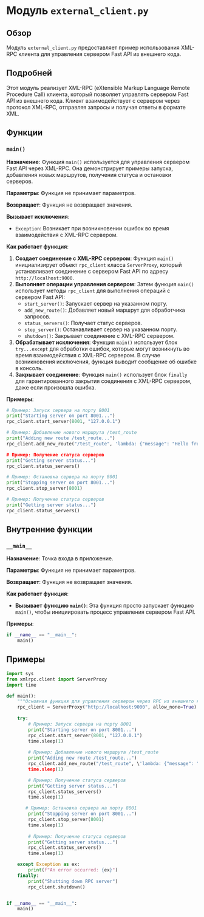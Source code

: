 # Модуль `external_client.py`

## Обзор

Модуль `external_client.py` предоставляет пример использования XML-RPC клиента для управления сервером Fast API из внешнего кода. 

## Подробней

Этот модуль реализует XML-RPC (eXtensible Markup Language Remote Procedure Call) клиента, который позволяет управлять сервером Fast API из внешнего кода. 
Клиент взаимодействует с сервером через протокол XML-RPC, отправляя запросы и получая ответы в формате XML.

## Функции

### `main()`

**Назначение**:  Функция  `main()`  используется для управления сервером Fast API через XML-RPC. Она демонстрирует примеры запуска, добавления новых маршрутов, получения статуса и остановки серверов.

**Параметры**:  Функция не принимает параметров.

**Возвращает**:  Функция не возвращает значения.

**Вызывает исключения**:  
- `Exception`:  Возникает при возникновении ошибок во время взаимодействия с XML-RPC сервером.

**Как работает функция**:

1. **Создает соединение с XML-RPC сервером**:  Функция `main()`  инициализирует объект `rpc_client`  класса  `ServerProxy`, который устанавливает соединение с сервером Fast API по адресу `http://localhost:9000`.  
2. **Выполняет операции управления сервером**:  Затем функция `main()`  использует методы `rpc_client`  для выполнения операций с сервером Fast API:
    - `start_server()`:  Запускает сервер на указанном порту.
    - `add_new_route()`:  Добавляет новый маршрут для обработчика запросов.
    - `status_servers()`:  Получает статус серверов.
    - `stop_server()`:  Останавливает сервер на указанном порту.
    - `shutdown()`:  Закрывает соединение с XML-RPC сервером.
3. **Обрабатывает исключения**:  Функция  `main()`  использует  блок  `try...except`  для обработки ошибок, которые могут возникнуть во время взаимодействия с XML-RPC сервером.  В случае возникновения исключения, функция выводит сообщение об ошибке в консоль.
4. **Закрывает соединение**:  Функция  `main()`  использует  блок  `finally`  для гарантированного закрытия соединения с XML-RPC сервером, даже если произошла ошибка.

**Примеры**:

```python
# Пример: Запуск сервера на порту 8001
print("Starting server on port 8001...")
rpc_client.start_server(8001, "127.0.0.1")

# Пример: Добавление нового маршрута /test_route
print("Adding new route /test_route...")
rpc_client.add_new_route("/test_route", 'lambda: {"message": "Hello from test_route"}\', ["GET"])

# Пример: Получение статуса серверов
print("Getting server status...")
rpc_client.status_servers()

# Пример: Остановка сервера на порту 8001
print("Stopping server on port 8001...")
rpc_client.stop_server(8001)

# Пример: Получение статуса серверов
print("Getting server status...")
rpc_client.status_servers()
```


## Внутренние функции

### `__main__`

**Назначение**:  Точка входа в приложение.

**Параметры**:  Функция не принимает параметров.

**Возвращает**:  Функция не возвращает значения.

**Как работает функция**:

- **Вызывает функцию `main()`**:  Эта функция просто запускает функцию `main()`, чтобы инициировать процесс управления сервером Fast API.

**Примеры**:

```python
if __name__ == "__main__":
    main()
```

##  Примеры

```python
import sys
from xmlrpc.client import ServerProxy
import time

def main():
    """Основная функция для управления сервером через RPC из внешнего кода."""
    rpc_client = ServerProxy("http://localhost:9000", allow_none=True)
    
    try:
        # Пример: Запуск сервера на порту 8001
        print("Starting server on port 8001...")
        rpc_client.start_server(8001, "127.0.0.1")
        time.sleep(1)
        
        # Пример: Добавление нового маршрута /test_route
        print("Adding new route /test_route...")
        rpc_client.add_new_route("/test_route", \'lambda: {"message": "Hello from test_route"}\', ["GET"])
        time.sleep(1)

        # Пример: Получение статуса серверов
        print("Getting server status...")
        rpc_client.status_servers()
        time.sleep(1)

       # Пример: Остановка сервера на порту 8001
        print("Stopping server on port 8001...")
        rpc_client.stop_server(8001)
        time.sleep(1)
        
        # Пример: Получение статуса серверов
        print("Getting server status...")
        rpc_client.status_servers()
        time.sleep(1)

    except Exception as ex:
        print(f"An error occurred: {ex}")
    finally:
        print("Shutting down RPC server")
        rpc_client.shutdown()


if __name__ == "__main__":
    main()
```

```markdown